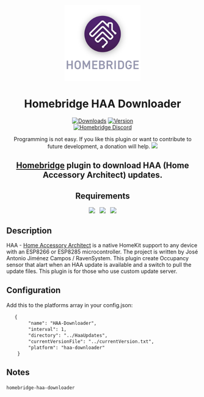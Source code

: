 <p ALIGN="CENTER">
<!-- <img src="branding/midea.png" width="250px"> -->
<img src="https://github.com/homebridge/branding/raw/master/logos/homebridge-wordmark-logo-vertical.png" width="200px">
</p>

<SPAN ALIGN="CENTER">

# Homebridge HAA Downloader

[![Downloads](https://img.shields.io/npm/dt/homebridge-haa-downloader.svg?color=critical)](https://www.npmjs.com/package/homebridge-haa-downloader)
[![Version](https://img.shields.io/npm/v/homebridge-haa-downloader)](https://www.npmjs.com/package/homebridge-haa-downloader)<br>
[![Homebridge Discord](https://img.shields.io/discord/432663330281226270?color=728ED5&logo=discord&label=discord)](https://discord.gg/WE4eqqjZ)<br>

Programming is not easy.
If you like this plugin or want to contribute to future development, a donation will help. <a target="blank" href="https://www.paypal.me/hillaliy"><img src="https://img.shields.io/badge/PayPal-Donate-blue.svg?logo=paypal"/></a><br>

## [Homebridge](https://github.com/nfarina/homebridge) plugin to download HAA (Home Accessory Architect) updates.

<!-- <img src="branding/Air_Conditioner.png" width="200px"> &nbsp;
<img src="branding/Dehumidifier.jpeg" width="200px"> -->

## Requirements

<img src="https://img.shields.io/badge/node-%3E%3D14.0.0-brightgreen"> &nbsp;
<img src="https://img.shields.io/badge/homebridge-%3E%3D1.3.4-brightgreen"> &nbsp;
<img src="https://img.shields.io/badge/iOS-%3E%3D14.0.0-brightgreen">

<SPAN ALIGN="Left">

## Description

HAA - [Home Accessory Architect](https://github.com/RavenSystem/esp-homekit-devices/wiki/Home) is a native HomeKit support to any device with an ESP8266 or ESP8285 microcontroller. The project is written by José Antonio Jiménez Campos / RavenSystem.
This plugin create Occupancy sensor that alart when an HAA update is available and a switch to pull the update files.
This plugin is for those who use custom update server.

## Configuration

Add this to the platforms array in your config.json:

       {
            "name": "HAA-Downloader",
            "interval": 1,
            "directory": "../HaaUpdates",
            "currentVersionFile": "../currentVersion.txt",
            "platform": "haa-downloader"
        }

## Notes

`homebridge-haa-downloader`
